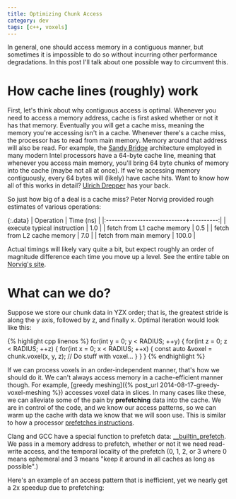 ```yaml
---
title: Optimizing Chunk Access
category: dev
tags: [c++, voxels]
---
```


In general, one should access memory in a contiguous manner, but sometimes it
is impossible to do so without incurring other performance degradations. In
this post I'll talk about one possible way to circumvent this.


# How cache lines (roughly) work

First, let's think about why contiguous access is optimal. Whenever you need to
access a memory address, cache is first asked whether or not it has that
memory. Eventually you will get a cache miss, meaning the memory you're
accessing isn't in a cache. Whenever there's a cache miss, the processor has to
read from main memory. Memory around that address will also be read. For
example, the [Sandy Bridge](//en.wikipedia.org/wiki/Sandy_Bridge) architecture
employed in many modern Intel processors have a 64-byte cache line, meaning
that whenever you access main memory, you'll bring 64 byte chunks of memory
into the cache (maybe not all at once). If we're accessing memory contiguously,
every 64 bytes will (likely) have cache hits. Want to know how all of this
works in detail? [Ulrich Drepper](http://akkadia.org/drepper/cpumemory.pdf) has
your back.

So just how big of a deal is a cache miss? Peter Norvig provided rough estimates
of various operations:

{:.data}
| Operation                   | Time (ns) |
|:----------------------------+----------:|
| execute typical instruction |     1.0   |
| fetch from L1 cache memory  |     0.5   |
| fetch from L2 cache memory  |     7.0   |
| fetch from main memory      |   100.0   |

Actual timings will likely vary quite a bit, but expect roughly an order of
magnitude difference each time you move up a level. See the entire table on
[Norvig's site](http://norvig.com/21-days.html#answers).

# What can we do?

Suppose we store our chunk data in YZX order; that is, the greatest stride is
along the y axis, followed by z, and finally x. Optimal iteration would look
like this:

{% highlight cpp linenos %}
for(int y = 0; y < RADIUS; ++y) {
    for(int z = 0; z < RADIUS; ++z) {
        for(int x = 0; x < RADIUS; ++x) {
            const auto &voxel = chunk.voxel(x, y, z);
            // Do stuff with voxel...
        }
    }
}
{% endhighlight %}

If we can process voxels in an order-independent manner, that's how we should
do it. We can't always access memory in a cache-efficient manner though. For
example, [greedy meshing]({% post_url 2014-08-17-greedy-voxel-meshing %})
accesses voxel data in slices. In many cases like these, we can alleviate some
of the pain by __prefetching__ data into the cache. We are in control of the
code, and we know our access patterns, so we can warm up the cache with data
we know that we will soon use. This is similar to how a processor
[prefetches instructions](//en.wikipedia.org/wiki/Instruction_prefetch).

Clang and GCC have a special function to prefetch data:
[__builtin_prefetch](//gcc.gnu.org/onlinedocs/gcc-3.3.6/gcc/Other-Builtins.html).
We pass in a memory address to prefetch, whether or not it we need read-write
access, and the temporal locality of the prefetch (0, 1, 2, or 3 where 0 means
ephemeral and 3 means "keep it around in all caches as long as possible".)

Here's an example of an access pattern that is inefficient, yet we nearly get a
2x speedup due to prefetching:

<script src="https://gist.github.com/thegedge/55dab0bfa87296926dc0.js"></script>
